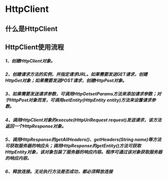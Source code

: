 # HttpClient

## 什么是HttpClient

## HttpClient使用流程

##### 1、创建HttpClient对象。
##### 2、创建请求方法的实例，并指定请求URL。如果需要发送GET请求，创建HttpGet对象；如果需要发送POST请求，创建HttpPost对象。
##### 3、如果需要发送请求参数，可调用HttpGetsetParams方法来添加请求参数；对于HttpPost对象而言，可调用setEntity(HttpEntity entity)方法来设置请求参数。
##### 4、调用HttpClient对象的execute(HttpUriRequest request)发送请求，该方法返回一个HttpResponse对象。
##### 5、调用HttpResponse的getAllHeaders()、getHeaders(String name)等方法可获取服务器的响应头；调用HttpResponse的getEntity()方法可获取HttpEntity对象，该对象包装了服务器的响应内容。程序可通过该对象获取服务器的响应内容。
##### 6、释放连接。无论执行方法是否成功，都必须释放连接

